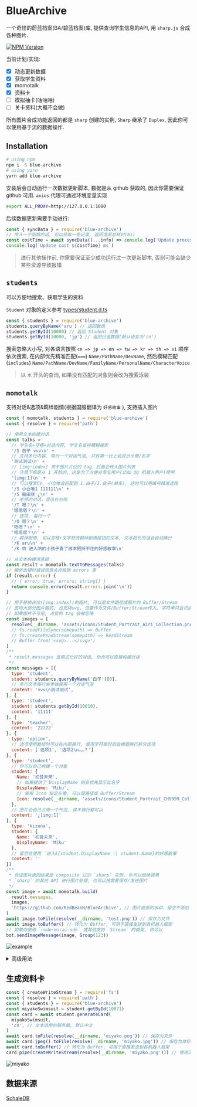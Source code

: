 # BlueArchive

一个奇怪的蔚蓝档案(BA/碧蓝档案)库, 提供查询学生信息的API, 用 `sharp.js` 合成各种图片.

[![NPM Version](https://img.shields.io/npm/v/blue-archive)](https://www.npmjs.com/package/blue-archive)

当前计划/实现:

- [x] 动态更新数据
- [x] 获取学生资料
- [x] momotalk
- [x] 资料卡
- [ ] 模拟抽卡(咕咕咕)
- [ ] 关卡资料(大概不会做)

所有图片合成功能返回的都是 `sharp` 创建的实例, `Sharp` 继承了 `Duplex`, 因此你可以使用基于流的数据操作.

## Installation

```sh
# using npm
npm i -S blue-archive
# using yarn
yarn add blue-archive
```

安装后会自动运行一次数据更新脚本, 数据是从 github 获取的, 因此你需要保证 github 可用. `axios` 代理可通过环境变量实现

```sh
export ALL_PROXY=http://127.0.0.1:1080
```

后续数据更新需要手动进行:

```js
const { syncData } = require('blue-archive')
// 传入一个函数的话, 可以获取一些记录, 返回值是总耗时(ms)
const costTime = await syncData((...info) => console.log('Update process:', ...info))
console.log(`Update cost ${costTime} ms`)
```

> 进行其他操作前, 你需要保证至少成功运行过一次更新脚本, 否则可能会缺少某些资源导致报错

## `students`

可以方便地搜索、获取学生的资料

`Student` 对象的定义参考 [types/student.d.ts](types/student.d.ts)

```js
const { students } = require('blue-archive')
students.queryByName('aru') // 返回数组
students.getById(10000) // 返回 Student 对象
students.getById(10000, 'jp') // 返回日语数据(默认语言为'cn')
```

搜索忽略大小写, 对各语言按照 `cn => jp => en => tw => kr => th => vi` 顺序依次搜索, 在内部优先精准匹配(`===`) `Name/PathName/DevName`, 然后模糊匹配(`includes`) `Name/PathName/DevName/FamilyName/PersonalName/CharacterVoice`

> 以 `水` 开头的查询, 如果没有匹配的对象则会改为搜索泳装

## `momotalk`

支持对话&选项&羁绊剧情(根据国服翻译为 `好感故事` ), 支持插入图片

```js
const { momotalk, students } = require('blue-archive')
const { resolve } = require('path')

// 使用文本构建对话
const talks =
  // 学生名+空格+对话内容, 学生名支持模糊搜索
  '/S 白子 vvv\n' +
  // 支持多行内容, 每行一个对话气泡, 只有第一行上会显示头像/名字
  '测试测试\n' +
  // [img:index] 用于图片占位的 tag，后面会传入图片列表
  // 注意下标是从 1 开始的, 这是为了方便非专业用户(比如 QQ 机器人用户)使用
  '[img:1]\n' +
  // 可以搜索CV, 小仓唯会匹配到 1.白子/2.白子(单车), 这时可以用编号精准选择
  '/S 小仓唯1 111111\n' +
  '/S 藤田咲 ¿\n' +
  // 老师的对话，显示在右侧
  '/T 嗯？\n' +
  '嗯嗯嗯？\n' +
  // 选项, 每行一个
  '/O 嗯？\n' +
  '嗯嗯？\n' +
  '嗯嗯嗯？\n' +
  // 羁绊剧情, 可以空格+文字修改羁绊剧情按钮的文本, 文本超长的话会自动换行
  '/K aru\n' +
  '/K 响 进入响的小孩子看了根本把持不住的好感故事\n'

// 从文本构建消息链
const result = momotalk.textToMessages(talks)
// 解析出错时错误信息会存放到 errors 里
if (result.error) {
  // { error: true, errors: string[] }
  return console.error(result.errors.join('\n'))
}

// 用于替换占位([img:index])的图片, 可以是文件路径或图片的 Buffer/Stream
// 支持大部分图片格式, 也支持svg, 但要作为文件/Buffer/Stream传入, 字符串只会识别为路径
// 如果图片不可用, 占位的 tag 会被忽略
const images = [
  resolve(__dirname, 'assets/icons/Student_Portrait_Airi_Collection.png'),
  // fs.readFileSync(somepath) => Buffer
  // fs.createReadStream(somepath) => ReadStream
  // Buffer.from('<svg>...</svg>')
]
/**
 * result.messages 是格式化好的对话, 你也可以直接构建对话
 */
const messages = [{
  type: 'student',
  student: students.queryByName('白子')[0],
  // 多行文本每行会单独使用一个对话气泡
  content: 'vvv\n测试测试',
}, {
  type: 'student',
  student: students.getById(10010),
  content: '11111'
}, {
  type: 'teacher',
  content: '22222'
}, {
  type: 'option',
  // 选项使用数组时可以在内部换行, 使用字符串时则会根据换行拆分选项
  content: ['选项1', '选项2\n……？']
}, {
  type: 'student',
  // 你可以自己构建一个对象
  student: {
    Name: '初音未来',
    // 如果提供了 DisplayName 则会优先显示此名字
    DisplayName: 'Miku',
    // 使用 Icon 指定头像, 可以是路径或 Buffer/Stream
    Icon: resolve(__dirname, 'assets/icons/Student_Portrait_CH9999_Collection.png'),
  },
  // 图片会自己占用一个气泡, 换不换行都可以
  content: '¿[img:1]'
}, {
  type: 'kizuna',
  student: {
    Name: '初音未来',
    DisplayName: 'Miku'
  },
  // 留空会使用 `进入${student.DisplayName || student.Name}的好感故事`
  content: ''
}]
/**
 * 合成图片返回结果是 composite 过的 `sharp` 实例, 你可以继续调用
 * `sharp` 的其他 API 进行图片处理, 也可以按需要保存/发送图片
 */
const image = await momotalk.build(
  result.messages,
  images,
  'https://github.com/RedBeanN/BlueArchive', // 图片底部的水印，留空不添加
)
await image.toFile(resolve(__dirname, 'test.png')) // 保存为文件
await image.toBuffer() // 转化为 Buffer, 可用于直接发送到各机器人框架
// 如果你使用 `node-mirai-sdk` 或其他支持 `Stream` 的框架, 你可以
bot.sendImageMessage(image, Group(123))
```

![example](docs/assets/example-momotalk.png)

<details>
<summary>高级用法</summary>

### 设置

目前可以设置的内容有 `Momotalk顶部标题` `标题背景颜色` `图标` `回复标题` `羁绊标题`

```js
const { momotalk } = require('blue-archive')
// 以下为默认配置
momotalk.setConfig({
  title: 'MomoTalk',
  titleBackground: '#fa97ab',
  titleIcon: Buffer.from('<svg ...>'),
  kizunaTitle: '好感故事',
  optionTitle: '回复',
})
```

### 自定义学生

对话列表的 `student` 值只要有 `Name` 和 `CollectionTexture` / `Icon` 之一就可以被识别, `CollectionTexture` 是内置的数据自带的, 会自动搜索对应的路径.

你可以自行添加更多学生(其他游戏的角色/群友等), 只需要添加 `{ Name, Icon }` 对象作为额外的数据.

> 如果你需要搜索别名但显示正式名, 可以使用 `{ Name: '别名', DisplayName: '正式名', Icon }`.
> 你可以添加多个别名来帮助匹配到正确的角色, 也可以用 `DisplayName` 来修改显示在图片上的名字.

```js
const specialStudents = [{
  Name: '巧克力',
  Icon: '/path/to/巧克力.png' // 同样可以是 Buffer/Stream
}, {
  Name: '香子兰',
  Icon: '/path/to/香子兰.png'
}]
// 如果使用文本构建, 你需要告诉 `momotalk.textFromMessages`, 重名时 `specialStudents` 会被优先选择
const result = momotalk.textFromMessages(talks, specialStudents)
// 自己构建对话时, 作为 `student` 传入即可
const messages = [{
  type: 'student',
  student: {
    Name: '群主',
    Icon: '群主头像'
  },
  content: '我准备女装了！'
}]
// 之后正常生成图片
const png = await momotalk.build(messages)
// ...

```

如果你需要生成多次自定义学生的图片, 你可以使用 `customStudents` 加载学生列表
```js
const { customStudents } = require('blue-archive')
customStudents.load([{
  Name: '巧克力',
  Icon: '/path/to/巧克力.png' // 同样可以是 Buffer/Stream
}, {
  Name: '香子兰',
  Icon: '/path/to/香子兰.png'
}])

// 查看已有的学生
const myStudents = customStudents.get()
// 这个数组可以直接增删改查
myStudents.splice(0)

```

之后再生成图片时, 就不需要每次都传入这个数组了

注意这样做会使 `students.queryByName` 优先查询到自定义学生, 你需要自行处理重名问题和过滤查询结果. 为了避免查询到自定义学生, 你可以使用 `{ Name: uuid(), DisplayName: '名字', Icon }`.
</details>

## 生成资料卡

```js
const { createWriteStream } = require('fs')
const { resolve } = require('path')
const { students } = require('blue-archive')
const miyakoSwimsuit = student.getById(10071)
const card = await student.generateCard(
  miyakoSwimsuit,
  'cn', // 文本选用的服务器, 默认中文
)
await card.toFile(resolve(__dirname, 'miyako.png')) // 保存为文件
await card.jpeg().toFile(resolve(__dirname, 'miyako.jpg')) // 保存为体积更小的jpg
await card.toBuffer() // 转化为 Buffer, 可用于直接发送到各机器人框架
card.pipe(createWriteStream(resolve(__dirname, 'miyako.png'))) // 使用流式读写
```

![miyako](docs/assets/miyako.png)

## 数据来源

[SchaleDB](https://github.com/lonqie/SchaleDB)
